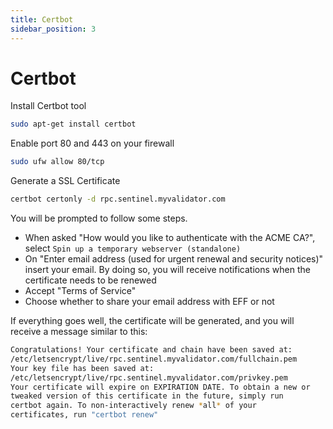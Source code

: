 ```yaml
---
title: Certbot
sidebar_position: 3
---
```


# Certbot

Install Certbot tool

```bash
sudo apt-get install certbot
```

Enable port 80 and 443 on your firewall

```bash
sudo ufw allow 80/tcp
```

Generate a SSL Certificate

```bash
certbot certonly -d rpc.sentinel.myvalidator.com
```

You will be prompted to follow some steps.
- When asked "How would you like to authenticate with the ACME CA?", select `Spin up a temporary webserver (standalone)`
- On "Enter email address (used for urgent renewal and security notices)" insert your email. By doing so, you will receive notifications when the certificate needs to be renewed
- Accept "Terms of Service"
- Choose whether to share your email address with EFF or not

If everything goes well, the certificate will be generated, and you will receive a message similar to this:

```bash
Congratulations! Your certificate and chain have been saved at:
/etc/letsencrypt/live/rpc.sentinel.myvalidator.com/fullchain.pem
Your key file has been saved at:
/etc/letsencrypt/live/rpc.sentinel.myvalidator.com/privkey.pem
Your certificate will expire on EXPIRATION DATE. To obtain a new or
tweaked version of this certificate in the future, simply run
certbot again. To non-interactively renew *all* of your
certificates, run "certbot renew"
```